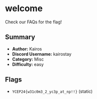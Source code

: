# welcome
Check our FAQs for the flag!

## Summary
- **Author:** Kairos
- **Discord Username:** kairostay 
- **Category:** Misc
- **Difficulty:** easy

## Flags
- `YCEP24{w31c0m3_2_yc3p_at_np!!}` (static)